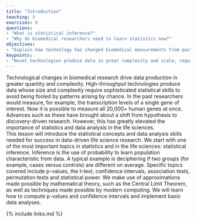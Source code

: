 ```yaml
---
title: "Introduction"
teaching: 5
exercises: 0
questions:
- "What is statistical inference?"
- "Why do biomedical researchers need to learn statistics now?"
objectives:
- "Explain how technology has changed biomedical measurements from past to present."
keypoints:
- "Novel technologies produce data in great complexity and scale, requiring more sophisticated understanding of statistics."
---
```

Technological changes in biomedical research drive data production in greater quantity and complexity. High-throughput technologies produce data whose size and complexity require sophisticated statistical skills to avoid being fooled by patterns arising by chance. In the past researchers would measure, for example, the transcription levels of a single gene of interest. Now it is possible to measure all 20,000+ human genes at once. Advances such as these have brought about a shift from hypothesis to discovery-driven research. However, this has greatly elevated the importance of statistics and data analysis in the life sciences.   
This lesson will introduce the statistical concepts and data analysis skills needed for success in data-driven life science research. We start with one of the most important topics in statistics and in the life sciences: statistical inference. Inference is the use of probability to learn population characteristic from data. A typical example is deciphering if two groups (for example, cases versus controls) are different on average. Specific topics covered include p-values, the t-test, confidence intervals, association tests, permutation tests and statistical power. We make use of approximations made possible by mathematical theory, such as the Central Limit Theorem, as well as techniques made possible by modern computing. We will learn how to compute p-values and confidence intervals and implement basic data analyses.

{% include links.md %}

